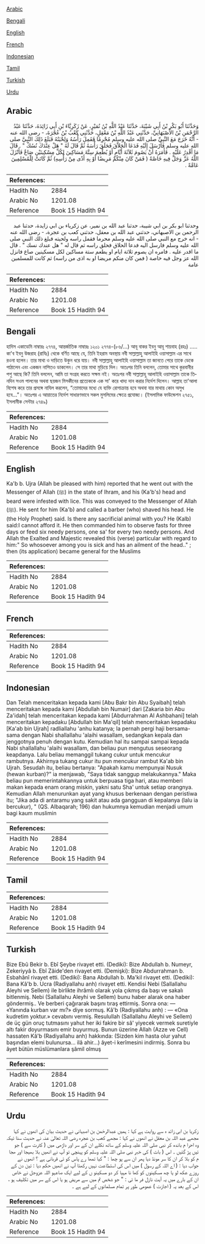 [Arabic](#arabic)

[Bengali](#bengali)

[English](#english)

[French](#french)

[Indonesian](#indonesian)

[Tamil](#tamil)

[Turkish](#turkish)

[Urdu](#urdu)

## Arabic


<div dir="rtl" lang="ar" style={{fontSize:'larger',backgroundColor:'#f8f9fa',padding:20}}>
وَحَدَّثَنَا أَبُو بَكْرِ بْنُ أَبِي شَيْبَةَ، حَدَّثَنَا عَبْدُ اللَّهِ بْنُ نُمَيْرٍ، عَنْ زَكَرِيَّاءَ بْنِ أَبِي زَائِدَةَ، حَدَّثَنَا عَبْدُ الرَّحْمَنِ بْنُ الأَصْبَهَانِيِّ، حَدَّثَنِي عَبْدُ اللَّهِ بْنُ مَعْقِلٍ، حَدَّثَنِي كَعْبُ بْنُ عُجْرَةَ، - رضى الله عنه - أَنَّهُ خَرَجَ مَعَ النَّبِيِّ صلى الله عليه وسلم مُحْرِمًا فَقَمِلَ رَأْسُهُ وَلِحْيَتُهُ فَبَلَغَ ذَلِكَ النَّبِيَّ صلى الله عليه وسلم فَأَرْسَلَ إِلَيْهِ فَدَعَا الْحَلاَّقَ فَحَلَقَ رَأْسَهُ ثُمَّ قَالَ لَهُ ‏"‏ هَلْ عِنْدَكَ نُسُكٌ ‏"‏ ‏.‏ قَالَ مَا أَقْدِرُ عَلَيْهِ ‏.‏ فَأَمَرَهُ أَنْ يَصُومَ ثَلاَثَةَ أَيَّامٍ أَوْ يُطْعِمَ سِتَّةَ مَسَاكِينَ لِكُلِّ مِسْكِينَيْنِ صَاعٌ فَأَنْزَلَ اللَّهُ عَزَّ وَجَلَّ فِيهِ خَاصَّةً ‏(‏ فَمَنْ كَانَ مِنْكُمْ مَرِيضًا أَوْ بِهِ أَذًى مِنْ رَأْسِهِ‏)‏ ثُمَّ كَانَتْ لِلْمُسْلِمِينَ عَامَّةً ‏.‏
</div>
<div style={{backgroundColor:'#f8f9fa',padding:20, marginBottom: 10}}><table> <thead> <tr> <th>References:</th> <th></th> </tr> </thead> <tbody><tr><td>Hadith No</td><td>2884</td></tr><tr><td>Arabic No</td><td>1201.08</td></tr><tr><td>Reference</td><td>Book 15 Hadith 94</td></tr></tbody></table></div>


<div dir="rtl" lang="ar" style={{fontSize:'larger',backgroundColor:'#f8f9fa',padding:20}}>
وحدثنا ابو بكر بن ابي شيبة، حدثنا عبد الله بن نمير، عن زكرياء بن ابي زايدة، حدثنا عبد الرحمن بن الاصبهاني، حدثني عبد الله بن معقل، حدثني كعب بن عجرة، - رضى الله عنه - انه خرج مع النبي صلى الله عليه وسلم محرما فقمل راسه ولحيته فبلغ ذلك النبي صلى الله عليه وسلم فارسل اليه فدعا الحلاق فحلق راسه ثم قال له " هل عندك نسك " . قال ما اقدر عليه . فامره ان يصوم ثلاثة ايام او يطعم ستة مساكين لكل مسكينين صاع فانزل الله عز وجل فيه خاصة ( فمن كان منكم مريضا او به اذى من راسه) ثم كانت للمسلمين عامة
</div>
<div style={{backgroundColor:'#f8f9fa',padding:20, marginBottom: 10}}><table> <thead> <tr> <th>References:</th> <th></th> </tr> </thead> <tbody><tr><td>Hadith No</td><td>2884</td></tr><tr><td>Arabic No</td><td>1201.08</td></tr><tr><td>Reference</td><td>Book 15 Hadith 94</td></tr></tbody></table></div>

## Bengali


<div dir="ltr" lang="bn" style={{fontSize:'larger',backgroundColor:'#f8f9fa',padding:20}}>
হাদিস একাডেমি নাম্বারঃ ২৭৭৪, আন্তর্জাতিক নাম্বারঃ ১২০১ ২৭৭৪-(৮৬/...) আবূ বাকর ইবনু আবূ শায়বাহ (রহঃ) ..... কা'ব ইবনু উজরাহ (রাযিঃ) থেকে বর্ণিত আছে যে, তিনি ইহরাম অবস্থায় নবী সাল্লাল্লাহু আলাইহি ওয়াসাল্লাম এর সাথে রওনা হলেন। তার মাথা ও দাড়িতে উকুন ধরে যায়। নবী সাল্লাল্লাহু আলাইহি ওয়াসাল্লাম তা জানতে পেরে তাকে ডেকে পাঠালেন এবং একজন নাপিতও ডাকলেন। সে তার মাথা মুড়িয়ে দিল। অতঃপর তিনি বললেন, তোমার সাথে কুরবানীর পশু আছে কি? তিনি বললেন, আমি তা সংগ্রহ করতে সক্ষম নই। অতঃপর নবী সাল্লাল্লাহু আলাইহি ওয়াসাল্লাম তাকে তিনদিন সওম পালনের অথবা ছয়জন মিসকীনের প্রত্যেককে এক সা' করে খাদ্য দান করার নির্দেশ দিলেন। আল্লাহ তা'আলা বিশেষ করে তার প্রসঙ্গে নাযিল করলেন, “তোমাদের মধ্যে যে ব্যক্তি রোগাক্রান্ত হবে অথবা যার মাথায় কোন অসুখ হবে...”। অতঃপর এ আয়াতের নির্দেশ সাধারণভাবে সকল মুসলিমের ক্ষেত্রে প্রযোজ্য। (ইসলামিক ফাউন্ডেশন ২৭৫১, ইসলামীক সেন্টার ২৭৪৯)
</div>
<div style={{backgroundColor:'#f8f9fa',padding:20, marginBottom: 10}}><table> <thead> <tr> <th>References:</th> <th></th> </tr> </thead> <tbody><tr><td>Hadith No</td><td>2884</td></tr><tr><td>Arabic No</td><td>1201.08</td></tr><tr><td>Reference</td><td>Book 15 Hadith 94</td></tr></tbody></table></div>

## English


<div dir="ltr" lang="en" style={{fontSize:'larger',backgroundColor:'#f8f9fa',padding:20}}>
Ka'b b. Ujra (Allah be pleased with him) reported that he went out with the Messenger of Allah (ﷺ) in the state of Ihram, and his (Ka'b's) head and beard were infested with lice. This was conveyed to the Messenger of Allah (ﷺ). He sent for him (Ka'b) and called a barber (who) shaved his head. He (the Holy Prophet) said. Is there any sacrificial animal with you? He (Kalb) said:I cannot afford it. He then commanded him to observe fasts for three days or feed six needy persons, one sa' for every two needy persons. And Allah the Exalted and Majestic revealed this (verse) particular with regard to him:" So whosoever among you is sick and has an ailment of the head.." ; then (its application) became general for the Muslims
</div>
<div style={{backgroundColor:'#f8f9fa',padding:20, marginBottom: 10}}><table> <thead> <tr> <th>References:</th> <th></th> </tr> </thead> <tbody><tr><td>Hadith No</td><td>2884</td></tr><tr><td>Arabic No</td><td>1201.08</td></tr><tr><td>Reference</td><td>Book 15 Hadith 94</td></tr></tbody></table></div>

## French


<div dir="ltr" lang="fr" style={{fontSize:'larger',backgroundColor:'#f8f9fa',padding:20}}>

</div>
<div style={{backgroundColor:'#f8f9fa',padding:20, marginBottom: 10}}><table> <thead> <tr> <th>References:</th> <th></th> </tr> </thead> <tbody><tr><td>Hadith No</td><td>2884</td></tr><tr><td>Arabic No</td><td>1201.08</td></tr><tr><td>Reference</td><td>Book 15 Hadith 94</td></tr></tbody></table></div>

## Indonesian


<div dir="ltr" lang="id" style={{fontSize:'larger',backgroundColor:'#f8f9fa',padding:20}}>
Dan Telah menceritakan kepada kami [Abu Bakr bin Abu Syaibah] telah menceritakan kepada kami [Abdullah bin Numair] dari [Zakaria bin Abu Za'idah] telah menceritakan kepada kami [Abdurrahman Al Ashbahani] telah menceritakan kepadaku [Abdullah bin Ma'qil] telah menceritakan kepadaku [Ka'ab bin Ujrah] radliallahu 'anhu katanya; Ia pernah pergi haji bersama-sama dengan Nabi shallallahu 'alaihi wasallam, sedangkan kepala dan jenggotnya penuh dengan kutu. Kemudian hal itu sampai sampai kepada Nabi shallallahu 'alaihi wasallam, dan beliau pun mengutus seseorang keapdanya. Lalu beliau memanggil tukang cukur untuk mencukur rambutnya. Akhirnya tukang cukur itu pun mencukur rambut Ka'ab bin Ujrah. Sesudah itu, beliau bertanya: "Apakah kamu mempunyai Nusuk (hewan kurban)?" ia menjawab, "Saya tidak sanggup melakukannya." Maka beliau pun memerintahkannya untuk berpuasa tiga hari, atau memberi makan kepada enam orang miskin, yakni satu Sha' untuk setiap orangnya. Kemudian Allah menurunkan ayat yang khusus berkenaan dengan peristiwa itu; "Jika ada di antaramu yang sakit atau ada gangguan di kepalanya (lalu ia bercukur), " (QS. Albaqarah; 196) dan hukumnya kemudian menjadi umum bagi kaum muslimin
</div>
<div style={{backgroundColor:'#f8f9fa',padding:20, marginBottom: 10}}><table> <thead> <tr> <th>References:</th> <th></th> </tr> </thead> <tbody><tr><td>Hadith No</td><td>2884</td></tr><tr><td>Arabic No</td><td>1201.08</td></tr><tr><td>Reference</td><td>Book 15 Hadith 94</td></tr></tbody></table></div>

## Tamil


<div dir="ltr" lang="ta" style={{fontSize:'larger',backgroundColor:'#f8f9fa',padding:20}}>

</div>
<div style={{backgroundColor:'#f8f9fa',padding:20, marginBottom: 10}}><table> <thead> <tr> <th>References:</th> <th></th> </tr> </thead> <tbody><tr><td>Hadith No</td><td>2884</td></tr><tr><td>Arabic No</td><td>1201.08</td></tr><tr><td>Reference</td><td>Book 15 Hadith 94</td></tr></tbody></table></div>

## Turkish


<div dir="ltr" lang="tr" style={{fontSize:'larger',backgroundColor:'#f8f9fa',padding:20}}>
Bize Ebû Bekir b. Ebî Şeybe rivayet etti. (Dediki): Bize Abdullah b. Numeyr, Zekeriyyâ b. Ebî Zâide'den rivayet etti. (Demişki): Bize Abdurrahman b. Esbahânî rivayet etti. (Dediki): Bana Abdullah b. Ma'kil rivayet etti. (Dediki): Bana Kâ'b b. Ucra (Radiyallahu anh) rivayet etti. Kendisi Nebi (Sallallahu Aleyhi ve Sellem) ile birlikte ihrâmlı olarak yola çıkmış da başı ve sakalı bitlenmiş. Nebi (Sallallahu Aleyhi ve Sellem) bunu haber alarak ona haber göndermiş.. Ve berberi çağırarak başını tıraş ettirmiş. Sonra ona: — «Yanında kurban var mı?» diye sormuş. Kâ'b (Radiyallahu anh) : — «Ona kudretim yoktur.» cevabını vermiş. Resulullah (Sallallahu Aleyhi ve Sellem) de üç gün oruç tutmasını yahut her iki fakire bir sâ' yiyecek vermek suretiyle altı fakir doyurmasını emir buyurmuş. Bunun üzerine Allah (Azze ve Cell) hassaten Kâ'b (Radiyallahu anh) hakkında: (Sizden kim hasta olur yahut başından elemi bulunursa... ilâ ahir...) âyet-i kerîmesini indirmiş. Sonra bu âyet bütün müslümanlara şâmil olmuş
</div>
<div style={{backgroundColor:'#f8f9fa',padding:20, marginBottom: 10}}><table> <thead> <tr> <th>References:</th> <th></th> </tr> </thead> <tbody><tr><td>Hadith No</td><td>2884</td></tr><tr><td>Arabic No</td><td>1201.08</td></tr><tr><td>Reference</td><td>Book 15 Hadith 94</td></tr></tbody></table></div>

## Urdu


<div dir="rtl" lang="ur" style={{fontSize:'larger',backgroundColor:'#f8f9fa',padding:20}}>
زکریا بن ابی زائد ہ سے روایت ہے کہا : ہمیں عبدالرحٰمن بن اصبہانی نے حدیث بیان کی انھوں نے کہا مجھے عبد اللہ بن معقل نے انھوں نے کہا : مجھے کعب بن عجرہ رضی اللہ تعالیٰ عنہ نے حدیث سنا ئیکہ وہ احرا م باندھ کر نبی صلی اللہ علیہ وسلم کے ساتھ نکلے ان کے سر اور داڑھی میں ( کثرت سے ) جو ئیں پڑ گئیں ۔ اس ( بات ) کی خبر نبی صلی اللہ علیہ وسلم کو پہنچی تو آپ نے انھیں بلا بھیجا اور ھجا م کو بلا کر ان کا سر مونڈ دیا پھر ان سے پو چھا : " کیا تمھا رے پاس کو ئی قربانی ہے ؟ انھوں نے جواب دیا : ( اے اللہ کے رسول ) میں اس کی استطاعت نہیں رکھتا آپ نے انھیں حکم دیا : تین دن کے روزے عکھ لو یا چھ مسکینوں کو کھا نا مہیا کر دو مسکینو ں کے لیے ایک صاعہو اللہ عزوجل نے خاص ان کے بارے میں یہ آیت نازل فر ما ئی : " جو شخص تم میں سے مریض ہو یا اس کے سر میں تکلیف ہو ، اس کے بعد یہ ( اجازت ) عمومی طور پر تمام مسلمانوں کے لیے ہے ۔
</div>
<div style={{backgroundColor:'#f8f9fa',padding:20, marginBottom: 10}}><table> <thead> <tr> <th>References:</th> <th></th> </tr> </thead> <tbody><tr><td>Hadith No</td><td>2884</td></tr><tr><td>Arabic No</td><td>1201.08</td></tr><tr><td>Reference</td><td>Book 15 Hadith 94</td></tr></tbody></table></div>